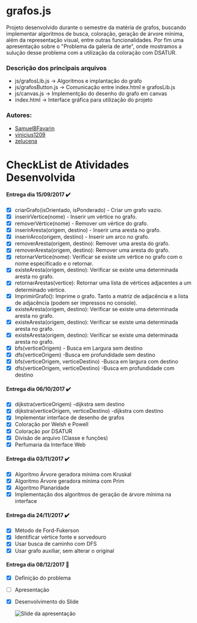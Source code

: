 # grafos.js 
Projeto desenvolvido durante o semestre da matéria de grafos, buscando implementar algoritmos de busca, coloração, geração de árvore mínima, além da representação visual, entre outras funcionalidades.
Por fim uma apresentação sobre o "Problema da galeria de arte", onde mostramos a sulução desse problema com a utilização da coloração com DSATUR.

### Descrição dos principais arquivos
  - js/grafosLib.js -> Algoritmos e implantação do grafo
  - js/grafosButton.js -> Comunicação entre index.html e grafosLib.js
  - js/canvas.js -> Implementção do desenho do grafo em canvas
  - index.html -> Interface gráfica para utilização do projeto

### Autores:
  - [SamuelBFavarin](https://github.com/SamuelBFavarin)
  - [vinicius1209](https://github.com/vinicius1209)
  - [zelucena](https://github.com/zelucena)

# CheckList de Atividades Desenvolvida
#### Entrega dia 15/09/2017 :heavy_check_mark:

- [x] criarGrafo(isOrientado, isPonderado) - Criar um grafo vazio.
- [x] inserirVertice(nome) - Inserir um vértice no grafo.
- [x] removerVértice(nome) - Remover um vértice do grafo.
- [x] inserirAresta(origem, destino) - Inserir uma aresta no grafo. 
- [x] inserirArco(origem, destino) - Inserir um arco no grafo. 
- [x] removerAresta(origem, destino): Remover uma aresta do grafo.
- [x] removerAresta(origem, destino): Remover uma aresta do grafo.
- [x] retornarVertice(nome): Verificar se existe um vértice no grafo com o nome específicado e o retornar.
- [x] existeAresta(origem, destino): Verificar se existe uma determinada aresta no grafo.
- [x] retornarArestas(vertice): Retornar uma lista de vértices adjacentes a um determinado vértice.
- [x] ImprimirGrafo(): Imprime o grafo. Tanto a matriz de adjacência e a lista de adjacência (podem ser impressos no console).
- [x] existeAresta(origem, destino): Verificar se existe uma determinada aresta no grafo.
- [x] existeAresta(origem, destino): Verificar se existe uma determinada aresta no grafo.
- [x] existeAresta(origem, destino): Verificar se existe uma determinada aresta no grafo.
- [x] bfs(verticeOrigem) - Busca em Largura sem destino
- [x] dfs(verticeOrigem) -Busca em profundidade sem destino
- [x] bfs(verticeOrigem, verticeDestino) -Busca em largura com destino
- [x] dfs(verticeOrigem, verticeDestino) -Busca em profundidade com destino

#### Entrega dia 06/10/2017 :heavy_check_mark:

- [x] dijkstra(verticeOrigem) -dijkstra sem destino
- [X] dijkstra(verticeOrigem, verticeDestino) -dijkstra com destino
- [x] Implementar interface de desenho de grafos
- [x] Coloração por Welsh e Powell
- [x] Coloração por DSATUR
- [x] Divisão de arquivo (Classe e funções)
- [x] Perfumaria da Interface Web

#### Entrega dia 03/11/2017 :heavy_check_mark: 
- [x] Algoritmo Árvore geradora mínima com Kruskal 
- [x] Algoritmo Árvore geradora mínima com Prim
- [x] Algoritmo Planaridade 
- [x] Implementação dos algoritmos de geração de árvore mínima na interface

#### Entrega dia 24/11/2017 :heavy_check_mark:
- [x] Método de Ford-Fukerson
- [x] Identificar vértice fonte e sorvedouro
- [x] Usar busca de caminho com DFS
- [x] Usar grafo auxiliar, sem alterar o original

#### Entrega dia 08/12/2017 :beer:
- [x] Definição do problema
- [ ] Apresentação
- [x] Desenvolvimento do Slide
  
  ![Slide da apresentação](https://docs.google.com/presentation/d/1BGeYSa-GnYgF9LqGYgsrf6FVPptt_TsJUS209qMB61M/edit?usp=sharing)
  

